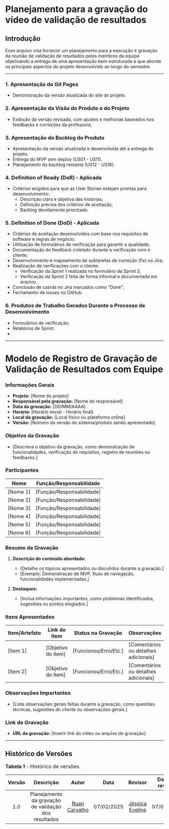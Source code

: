 # Planejamento para a gravação do vídeo de validação de resultados

## Introdução

Esse arquivo visa fornecer um planejamento para a execução e gravação da reunião de validação de resultados pelos membros da equipe objetivando a entrega de uma apresentação bem estruturada e que aborde os principais aspectos do projeto desenvolvido ao longo do semestre.

---

### 1. Apresentação do Git Pages
- Demonstração da versão atualizada do site do projeto.

### 2. Apresentação da Visão do Produto e do Projeto
- Exibição da versão revisada, com ajustes e melhorias baseados nos feedbacks e correções da professora.

### 3. Apresentação do Backlog do Produto
- Apresentação da versão atualizada e desenvolvida até a entrega do projeto.
- Entrega do MVP sem deploy (US01 - US11).
- Planejamento do backlog restante (US12 - US16).

### 4. Definition of Ready (DoR) - Aplicada
- Critérios exigidos para que as User Stories estejam prontas para desenvolvimento:
    - Descrição clara e objetiva das histórias;
    - Definição precisa dos critérios de aceitação;
    - Backlog devidamente priorizado.

### 5. Definition of Done (DoD) - Aplicada
- Critérios de aceitação desenvolvidos com base nos requisitos de software e regras de negócio;
- Utilização de formulários de verificação para garantir a qualidade;
- Documentação do feedback coletado durante a verificação com o cliente;
- Desenvolvimento e mapeamento de subtarefas de correção (fix) no Jira;
- Realização de verificações com o cliente:
    - Verificação da Sprint 1 realizada no formulário da Sprint 2;
    - Verificação da Sprint 2 feita de forma informal e documentada em arquivo.
- Conclusão de casrds no Jira marcados como "Done";
- Fechamento de issues no GitHub.

### 6. Produtos de Trabalho Gerados Durante o Processo de Desenvolvimento
- Formulários de verificação;
- Relatórios de Sprint.
- 
---

# Modelo de Registro de Gravação de Validação de Resultados com Equipe

### **Informações Gerais**
- **Projeto:** [Nome do projeto]
- **Responsável pela gravação:** [Nome do responsável]
- **Data da gravação:** [DD/MM/AAAA]
- **Horário:** [Horário inicial - Horário final]
- **Local da gravação:** [Local físico ou plataforma online]
- **Versão:** [Número da versão do sistema/produto sendo apresentado]

### **Objetivo da Gravação**
- [Descreva o objetivo da gravação, como demonstração de funcionalidades, verificação de requisitos, registro de reuniões ou feedbacks.]

### **Participantes**
| Nome            | Função/Responsabilidade          |
|------------------|----------------------------------|
| [Nome 1]        | [Função/Responsabilidade]      |
| [Nome 2]        | [Função/Responsabilidade]      |
| [Nome 3]        | [Função/Responsabilidade]      |
| [Nome 4]        | [Função/Responsabilidade]      |
| [Nome 5]        | [Função/Responsabilidade]      |
| [Nome 6]        | [Função/Responsabilidade]      |

### **Resumo da Gravação**
1. **Descrição do conteúdo abordado:**
   - [Detalhe os tópicos apresentados ou discutidos durante a gravação.]
   - [Exemplo: Demonstração de MVP, fluxo de navegação, funcionalidades implementadas.]

2. **Destaques:**
   - [Inclua informações importantes, como problemas identificados, sugestões ou pontos elogiados.]

### **Itens Apresentados**
| Item/Artefato | Link do item                     | Status na Gravação    | Observações                          |
|----------------------|-----------------------------|-----------------------|--------------------------------------|
| [Item 1]            | [Objetivo do item]          | [Funcionou/Erro/Etc.] | [Comentários ou detalhes adicionais]|
| [Item 2]            | [Objetivo do item]          | [Funcionou/Erro/Etc.] | [Comentários ou detalhes adicionais]|

### **Observações Importantes**
- [Liste observações gerais feitas durante a gravação, como questões técnicas, sugestões do cliente ou observações gerais.]

### Link de Gravação
- **URL da gravação:** [Inserir link do vídeo ou arquivo de gravação]

---

## Histórico de Versões

<font size="3"><p style="text-align: left">**Tabela 1** - Histórico de versões.</p></font>

| Versão |    Descrição     |                     Autor                      |    Data    |                       Revisor                        | Data de revisão |
| :----: | :--------------: | :--------------------------------------------: | :--------: | :--------------------------------------------------: | :-------------: |
|  1.0   | Planejamento da gravação de validação dos resultados | [Ruan Carvalho](https://github.com/Ruan-Carvalho) | 07/02/2025 | [Jéssica Eveline](https://github.com/xzxjesse) | 07/02/2025 |

